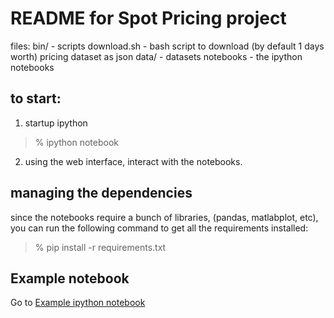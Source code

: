 # README for Spot Pricing project

files:
  bin/ - scripts
  	download.sh - bash script to download (by default 1 days worth) pricing dataset as json
  data/ - datasets
  notebooks - the ipython notebooks
  

## to start:

1. startup ipython

> % ipython notebook

2. using the web interface, interact with the notebooks.

## managing the dependencies

since the notebooks require a bunch of libraries, (pandas, matlabplot, etc), you can
run the following command to get all the requirements installed:

> % pip install -r requirements.txt

## Example notebook

Go to [Example ipython notebook](https://github.com/lila/spot_price_history/blob/master/notebook/SpotPriceHistory.ipynb)

